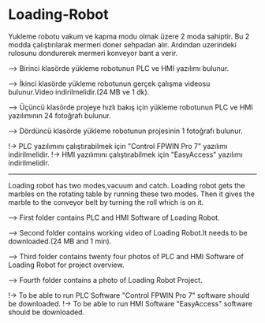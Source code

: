 # Loading-Robot

Yukleme robotu vakum ve kapma modu olmak üzere 2 moda sahiptir.
Bu 2 modda çalıştırılarak mermeri doner sehpadan alır.
Ardından uzerindeki rulosunu dondurerek mermeri konveyor bant a verir.

--> Birinci klasörde yükleme robotunun PLC ve HMI yazılımı bulunur.

--> İkinci klasörde yükleme robotunun gerçek çalışma videosu bulunur.Video indirilmelidir.(24 MB ve 1 dk).

--> Üçüncü klasörde projeye hızlı bakış için yükleme robotunun PLC ve HMI yazılımının 24 fotoğrafı bulunur.

--> Dördüncü klasörde yükleme robotunun projesinin 1 fotoğrafı bulunur.

!-> PLC yazılımını çalıştırabilmek için "Control FPWIN Pro 7" yazılımı indirilmelidir.
!-> HMI yazılımını çalıştırabilmek için "EasyAccess" yazılımı indirilmelidir. 


******************************************************************************************************************


Loading robot has two modes,vacuum and catch.
Loading robot gets the marbles on the rotating table by running these two modes. 
Then it gives the marble to the conveyor belt by turning the roll which is on it.

--> First folder contains PLC and HMI Software of Loading Robot.

--> Second folder contains working video of Loading Robot.It needs to be downloaded.(24 MB and 1 min).

--> Third folder contains twenty four photos of PLC and HMI Software of Loading Robot for project overview.

--> Fourth folder contains a photo of Loading Robot Project.

!-> To be able to run PLC Software "Control FPWIN Pro 7" software should be downloaded.
!-> To be able to run HMI Software "EasyAccess" software should be downloaded.

